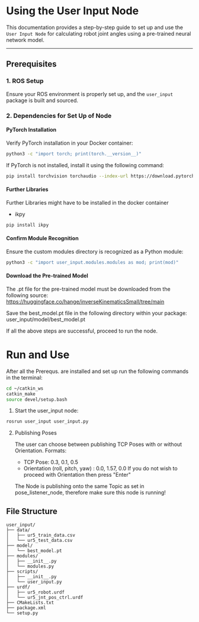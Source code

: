 # Using the User Input Node

This documentation provides a step-by-step guide to set up and use the `User Input Node` for calculating robot joint angles using a pre-trained neural network model.

---

## Prerequisites

### 1. ROS Setup
Ensure your ROS environment is properly set up, and the `user_input` package is built and sourced.

### 2. Dependencies for Set Up of Node
#### PyTorch Installation
Verify PyTorch installation in your Docker container:
```bash
python3 -c "import torch; print(torch.__version__)"
```
If PyTorch is not installed, install it using the following command:
```bash
pip install torchvision torchaudio --index-url https://download.pytorch.org/whl/cuda
```

#### Further Libraries
Further Libraries might have to be installed in the docker container
- ikpy
```bash
pip install ikpy
```

#### Confirm Module Recognition
Ensure the custom modules directory is recognized as a Python module:
```bash
python3 -c "import user_input.modules.modules as mod; print(mod)"
```

#### Download the Pre-trained Model
The .pt file for the pre-trained model must be downloaded from the following source: https://huggingface.co/hange/inverseKinematicsSmall/tree/main

Save the best_model.pt file in the following directory within your package:
user_input/model/best_model.pt

If all the above steps are successful, proceed to run the node.

# Run and Use 

After all the Prerequs. are installed and set up run the following commands in the terminal:
```bash
cd ~/catkin_ws
catkin_make
source devel/setup.bash    
```

1. Start the user_input node:

```bash
rosrun user_input user_input.py
```


2. Publishing Poses
    
   The user can choose between publishing TCP Poses with or without Orientation.
   Formats:

    - TCP Pose: 0.3, 0.1, 0.5
    - Orientation (roll, pitch, yaw) : 0.0, 1.57, 0.0 
      If you do not wish to proceed with Orientation then press "Enter" 

   The Node is publishing onto the same Topic as set in pose_listener_node, therefore make sure this node is running!


## File Structure

````
user_input/
├── data/
│   ├── ur5_train_data.csv
│   └── ur5_test_data.csv
├── model/
│   └── best_model.pt
├── modules/
│   ├── __init__.py
│   └── modules.py
├── scripts/
│   ├── __init__.py
│   └── user_input.py
├── urdf/
│   ├── ur5_robot.urdf
│   └── ur5_jnt_pos_ctrl.urdf
├── CMakeLists.txt
├── package.xml
└── setup.py
